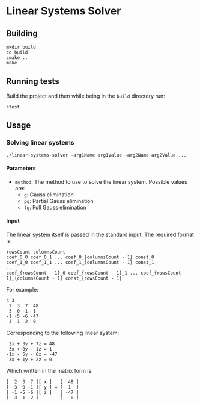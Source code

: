 # Linear Systems Solver
## Building
```
mkdir build
cd build
cmake ..
make
```
## Running tests
Build the project and then while being in the `build` directory run:
```
ctest
```

## Usage
### Solving linear systems
```
./linear-systems-solver -arg1Name arg1Value -arg2Name arg2Value ...
```
#### Parameters
- `method`: The method to use to solve the linear system. Possible values are:
  - `g`: Gauss elimination
  - `pg`: Partial Gauss elimination
  - `fg`: Full Gauss elimination
#### Input
The linear system itself is passed in the standard input.
The required format is:
```
rowsCount columnsCount
coef_0_0 coef_0_1 ... coef_0_{columnsCount - 1} const_0
coef_1_0 coef_1_1 ... coef_1_{columnsCount - 1} const_1
...
coef_{rowsCount - 1}_0 coef_{rowsCount - 1}_1 ... coef_{rowsCount - 1}_{columnsCount - 1} const_{rowsCount - 1}
```

For example:
```
4 3
 2  3  7  48
 3  0 -1  1
-1 -5 -6 -47
 3  1  2  0
```
Corresponding to the following linear system:
```
 2x + 3y + 7z = 48
 3x + 0y - 1z = 1
-1x - 5y - 6z = -47
 3x + 1y + 2z = 0
```
Which written in the matrix form is:
```
[  2  3  7 ][ x ]   [  48 ]
[  3  0 -1 ][ y ] = [  1  ]
[ -1 -5 -6 ][ z ]   [ -47 ]
[  3  1  2 ]        [   0 ]
```
